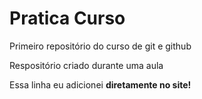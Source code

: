 # Pratica Curso
 Primeiro repositório do curso de git e github

Respositório criado durante uma aula

Essa linha eu adicionei **diretamente no site!**
